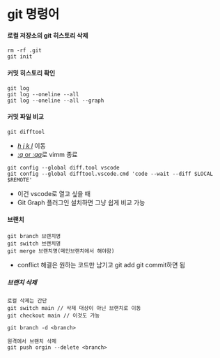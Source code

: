 # git 명령어

#### 로컬 저장소의 git 히스토리 삭제

```
rm -rf .git
git init
```

#### 커밋 히스토리 확인

```
git log
git log --oneline --all
git log --oneline --all --graph
```

#### 커밋 파일 비교

```
git difftool
```

- <u>_h j k l_</u> 이동
- <u>_:q_ or _:qa_</u>로 vimm 종료

```
git config --global diff.tool vscode
git config --global difftool.vscode.cmd 'code --wait --diff $LOCAL $REMOTE'
```

- 이건 vscode로 열고 싶을 때
- Git Graph 플러그인 설치하면 그냥 쉽게 비교 가능

#### 브랜치

```
git branch 브랜치명
git switch 브랜치명
git merge 브랜치명(메인브랜치에서 해야함)
```

- conflict 해결은 원하는 코드만 남기고 git add git commit하면 됨

##### 브랜치 삭제

```
로컬 삭제는 간단
git switch main // 삭제 대상이 아닌 브랜치로 이동
git checkout main // 이것도 가능

git branch -d <branch>

원격에서 브랜치 삭제
git push orgin --delete <branch>
```
